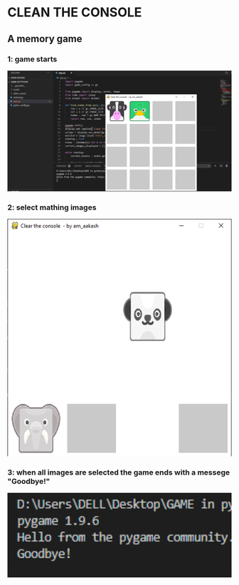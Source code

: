 # CLEAN THE CONSOLE
## A memory game

### 1: game starts
<img width="1050" src="https://raw.githubusercontent.com/am-aakash/Repositories-helper/main/Game-snip-1.png">

### 2: select mathing images
<img width="540" src="https://raw.githubusercontent.com/am-aakash/Repositories-helper/main/Game-snip-2.png">

### 3: when all images are selected the game ends with a messege "Goodbye!"
<img width="540" src="https://raw.githubusercontent.com/am-aakash/Repositories-helper/main/Game-snip-3.png">
